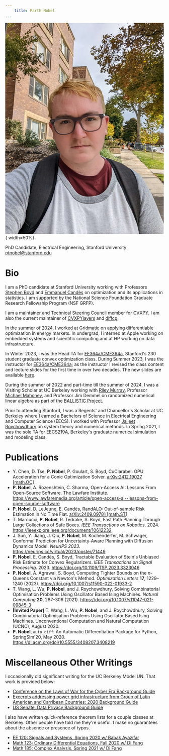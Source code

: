 ```yaml
---
    title: Parth Nobel
...
```


![](/public/img/headshot.jpg "Parth Nobel's Headshot"){ width=50%}

PhD Candidate, Electrical Engineering, Stanford University  
<ptnobel@stanford.edu>

# Bio

I am a PhD candidate at Stanford University working with Professors [Stephen Boyd](https://web.stanford.edu/~boyd/) and [Emmanuel Candès](https://statweb.stanford.edu/~candes/) on optimization and its applications in statistics.
I am supported by the National Science Foundation Graduate Research Fellowship Program (NSF GRFP).

I am a maintainer and Technical Steering Council member for [CVXPY](cvxpy.org).
I am also the current maintainer of [CVXPYlayers](github.com/cvxgrp/cvxpylayers) and [diffcp](github.com/cvxgrp/diffcp).

In the summer of 2024, I worked at [Gridmatic](https://www.gridmatic.com/) on applying differentiable optimization in energy markets.
In undergrad, I interned at Apple working on embedded systems and scientific computing and at HP working on data infrastructure.

In Winter 2023, I was the Head TA for [EE364a/CME364a](https://web.stanford.edu/class/ee364a/), Stanford's 230 student graduate convex optimization class.
During Summer 2023, I was the instructor for [EE364a/CME364a](https://web.stanford.edu/class/ee364a/);
as the instructor I revised the class content and lecture slides for the first time in over two decades.
The new slides are available [here](https://web.stanford.edu/class/ee364a/lectures.html).

During the summer of 2022 and part-time till the summer of 2024, I was a Visiting Scholar at UC Berkeley working with [Riley Murray](https://rileyjmurray.wordpress.com/), Professor [Michael Mahoney](https://www.stat.berkeley.edu/~mmahoney/), and Professor Jim Demmel on randomized numerical linear algebra as part of the [BALLISTIC Project](https://www.netlib.org/lapack/lawnspdf/lawn297.pdf).

Prior to attending Stanford, I was a Regents' and Chancellor's Scholar at UC Berkeley where I earned a Bachelors of Science in Electrical Engineering and Computer Science (EECS). I worked with Professor [Jaijeet Roychowdhury](https://jaijeet.github.io/jrpages/index.html) on system theory and numerical methods. In Spring 2021, I was the sole TA for [EECS219A](https://aam.roychowdhury.net/classWiki/tiki-index.php?page=EECS219A-Spring-2021), Berkeley's graduate numerical simulation and modeling class.

# Publications

* Y. Chen, D. Tse, **P. Nobel**, P. Goulart, S. Boyd, CuClarabel: GPU Acceleration for a Conic Optimization Solver. [arXiv:2412.19027 [math.OC]](https://arxiv.org/abs/2412.19027)
* **P. Nobel**, A. Rozenshtein, C. Sharma,  Open-Access AI: Lessons From Open-Source Software. The Lawfare Institute. <https://www.lawfaremedia.org/article/open-access-ai--lessons-from-open-source-software>
* **P. Nobel**, D. LeJeune, E. Candès, RandALO: Out-of-sample Risk Estimation in No Time Flat. [arXiv:2409.09781 [math.ST]](https://arxiv.org/abs/2409.09781)
* T. Marcucci, **P. Nobel**, R. Tedrake, S. Boyd, Fast Path Planning Through Large Collections of Safe Boxes.
*IEEE Transactions on Robotics*. 2024. <https://ieeexplore.ieee.org/document/10612232>
* J. Sun, Y. Jiang, J. Qiu, **P. Nobel**, M. Kochenderfer, M. Schwager,
 Conformal Prediction for Uncertainty-Aware Planning with Diffusion Dynamics Model.
              *NeurIPS 2023*. <https://neurips.cc/virtual/2023/poster/71449>
* **P. Nobel**, E. Candès, S. Boyd, Tractable Evaluation of Stein's Unbiased Risk Estimate for Convex Regularizers. *IEEE Transactions on Signal Processing*. 2023. <https://doi.org/10.1109/TSP.2023.3323046>
* **P. Nobel**, A. Agrawal, S. Boyd, Computing Tighter Bounds on the $n$-Queens Constant via Newton's Method. *Optimization Letters* **17**, 1229–1240 (2023). <https://doi.org/10.1007/s11590-022-01933-2>
* T. Wang, L. Wu, **P. Nobel**, and J. Roychowdhury, Solving Combinatorial Optimisation Problems Using Oscillator Based Ising Machines. *Natural Computing* **20**, 287–306 (2021). <https://doi.org/10.1007/s11047-021-09845-3>
* **[Invited Paper]** T. Wang, L. Wu, **P. Nobel**, and J. Roychowdhury, Solving Combinatorial Optimisation Problems Using Oscillator Based Ising Machines. Unconventional Computation and Natural Computation (UCNC), August 2020.
* **P. Nobel**, `auto_diff`: An Automatic Differentiation Package for Python, SpringSim'20, May 2020. <https://dl.acm.org/doi/10.5555/3408207.3408219>

# Miscellaneous Other Writings

I occasionally did significant writing for the UC Berkeley Model UN. That work is provided below:

* [Conference on the Laws of War for the Cyber Era Background Guide](/pdfs/war.pdf) 
* [Excerpts addressing power grid infrastructure from Group of Latin American and Carribean Countries: 2020 Background Guide](/pdfs/grulac.pdf)
* [US Senate: Data Privacy Background Guide](/pdfs/data-privacy.pdf)

I also have written quick-reference theorem lists for a couple classes at Berkeley. Other people have told me they're useful. I make no guarantees about the absence or presence of typos. 

* [EE 120: Signals and Systems, Spring 2020 w/ Babak Ayazifar](/pdfs/EE120_Notes.pdf)
* [Math 123: Ordinary Differential Equations, Fall 2020 w/ Di Fang](/pdfs/math123-final-thm-list.pdf)
* [Math 185: Complex Analysis, Spring 2021 w/ Di Fang](/pdfs/math185-thm-list.pdf)
